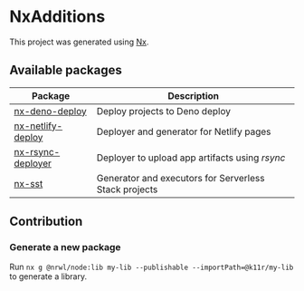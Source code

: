 # NxAdditions

This project was generated using [Nx](https://nx.dev).

## Available packages

| Package                                                     | Description                                           |
|-------------------------------------------------------------|-------------------------------------------------------|
| [nx-deno-deploy](./packages/nx-deno-deploy/README.md)       | Deploy projects to Deno deploy                        |
| [nx-netlify-deploy](./packages/nx-netlify-deploy/README.md) | Deployer and generator for Netlify pages              |
| [nx-rsync-deployer](./packages/nx-rsync-deployer/README.md) | Deployer to upload app artifacts using _rsync_        |
| [nx-sst](./packages/nx-sst/README.md)                       | Generator and executors for Serverless Stack projects |

## Contribution

### Generate a new package
Run `nx g @nrwl/node:lib my-lib --publishable --importPath=@k11r/my-lib` to generate a library.
